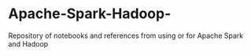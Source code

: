 # Apache-Spark-Hadoop-
Repository of notebooks and references from using or for Apache Spark and Hadoop
